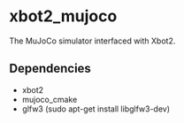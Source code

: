# xbot2_mujoco
The MuJoCo simulator interfaced with Xbot2.

## Dependencies
 - xbot2
 - mujoco_cmake
 - glfw3 (sudo apt-get install libglfw3-dev)
